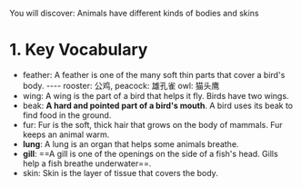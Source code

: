 You will discover:
Animals have different kinds of bodies and skins

# 1. Key Vocabulary
- feather: A feather is one of the many soft thin parts that cover a bird's body.    ---- rooster: 公鸡, peacock: 雄孔雀 owl: 猫头鹰
- wing: A wing is the part of a bird that helps it fly. Birds have two wings.
- beak: **A hard and pointed part of a bird's mouth**. A bird uses its beak to find food in the ground.
- fur: Fur is the soft, thick hair that grows on the body of mammals. Fur keeps an animal warm.
- **lung**: A lung is an organ that helps some animals breathe.
- **gill**: ==A gill is one of the openings on the side of a fish's head. Gills help a fish breathe underwater==.
- skin: Skin is the layer of tissue that covers the body.